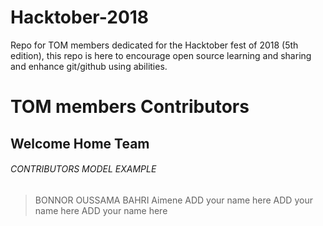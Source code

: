 # Hacktober-2018
Repo for TOM members dedicated for the Hacktober fest of 2018 (5th edition), this repo is here to encourage open source learning and sharing and enhance git/github using abilities.


# TOM members Contributors
## Welcome Home Team

###### CONTRIBUTORS MODEL EXAMPLE
> BONNOR OUSSAMA
> BAHRI Aimene
> ADD your name here
> ADD your name here
> ADD your name here
